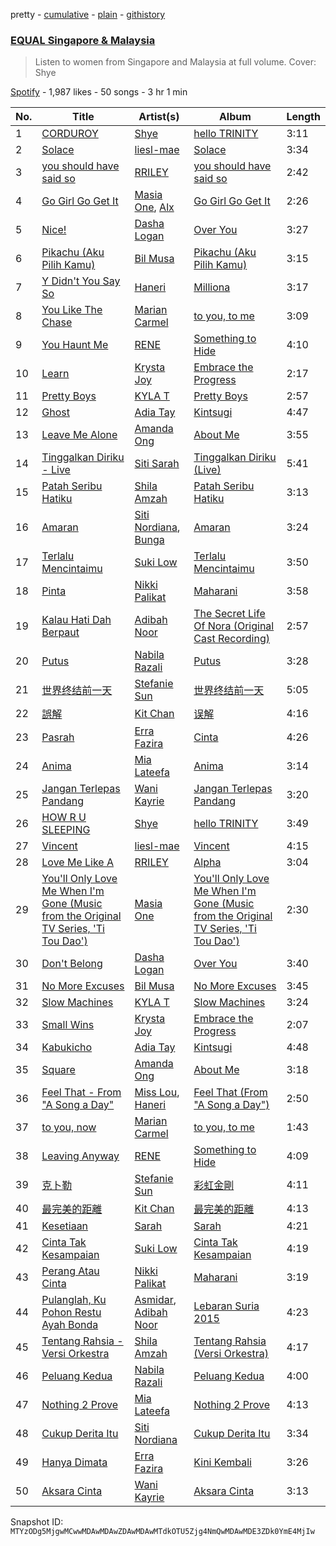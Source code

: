 pretty - [cumulative](/playlists/cumulative/37i9dQZF1DXdx7sCF75xKy.md) - [plain](/playlists/plain/37i9dQZF1DXdx7sCF75xKy) - [githistory](https://github.githistory.xyz/mackorone/spotify-playlist-archive/blob/main/playlists/plain/37i9dQZF1DXdx7sCF75xKy)

### [EQUAL Singapore & Malaysia](https://open.spotify.com/playlist/37i9dQZF1DXdx7sCF75xKy)

> Listen to women from Singapore and Malaysia at full volume\. Cover: Shye

[Spotify](https://open.spotify.com/user/spotify) - 1,987 likes - 50 songs - 3 hr 1 min

| No. | Title | Artist(s) | Album | Length |
|---|---|---|---|---|
| 1 | [CORDUROY](https://open.spotify.com/track/6UWr3nxjlOJ5j4dwA8qIwf) | [Shye](https://open.spotify.com/artist/1aqEk77J220IxgnGsgEz9T) | [hello TRINITY](https://open.spotify.com/album/03h1vbYJqvoI1fpnBDWuvh) | 3:11 |
| 2 | [Solace](https://open.spotify.com/track/237S0tOk45SdG23Oh0bZBA) | [liesl\-mae](https://open.spotify.com/artist/2PSBYmtNWEm9f8VOSCFFX0) | [Solace](https://open.spotify.com/album/0lTOcKW3sqR56ym8qK4m9h) | 3:34 |
| 3 | [you should have said so](https://open.spotify.com/track/5WodEIKkgtFPmfqSB7Ve8e) | [RRILEY](https://open.spotify.com/artist/5uIwzjKbKHiTiRCShromkj) | [you should have said so](https://open.spotify.com/album/5H8nls3xG7OgydbrNQ27Va) | 2:42 |
| 4 | [Go Girl Go Get It](https://open.spotify.com/track/4mUswKggANtZwWZg7a0Gl8) | [Masia One](https://open.spotify.com/artist/5xwsVRGFYIPpDmoaCC9XpB), [Alx](https://open.spotify.com/artist/4fFl2ItPM58qxwXilDjjTP) | [Go Girl Go Get It](https://open.spotify.com/album/4gJIqWmBGZqsuYG0CsGI7T) | 2:26 |
| 5 | [Nice!](https://open.spotify.com/track/7bX1hjs8MCmev66UazKmbV) | [Dasha Logan](https://open.spotify.com/artist/0Ef1FCqnE9i22kPf3AuSpy) | [Over You](https://open.spotify.com/album/3XwbbuJLNTnkwoXwBnAUUT) | 3:27 |
| 6 | [Pikachu \(Aku Pilih Kamu\)](https://open.spotify.com/track/6e0LxyotyBdooY5dufLNVD) | [Bil Musa](https://open.spotify.com/artist/6tWZW3i1byYPxPNW7EZmr9) | [Pikachu \(Aku Pilih Kamu\)](https://open.spotify.com/album/4kQc2U0SMOrDCOjlX4wlBl) | 3:15 |
| 7 | [Y Didn't You Say So](https://open.spotify.com/track/2F848DU49EwspsE7jp91BN) | [Haneri](https://open.spotify.com/artist/3lwPzq3sT3tucaO1F6sDw7) | [Milliona](https://open.spotify.com/album/3YeVnD7bZZZHN6haH8s2wD) | 3:17 |
| 8 | [You Like The Chase](https://open.spotify.com/track/2ReaZ5gSmQQZE6B5U2OWSi) | [Marian Carmel](https://open.spotify.com/artist/5Iyx1kSKoYvJz0gCrsFLW6) | [to you, to me](https://open.spotify.com/album/5vtHCIkKF4SmJDnWcTqzn7) | 3:09 |
| 9 | [You Haunt Me](https://open.spotify.com/track/03hXMrrg54ccySVAaReZuc) | [RENE](https://open.spotify.com/artist/7oUwiz9DwD9EpLfuhd9xAg) | [Something to Hide](https://open.spotify.com/album/76PyZLc70vp1LD6JsvCE3E) | 4:10 |
| 10 | [Learn](https://open.spotify.com/track/24GyYNOvfme07GgjlZA87O) | [Krysta Joy](https://open.spotify.com/artist/4VXfwnB0P19PoJq9gRYcLS) | [Embrace the Progress](https://open.spotify.com/album/3P1e7FTHk3azetFYob0Pjz) | 2:17 |
| 11 | [Pretty Boys](https://open.spotify.com/track/4RVNV8eRuPNM0dLaj8jQI9) | [KYLA T](https://open.spotify.com/artist/6LJX1RFjWh0XsgLocxEepg) | [Pretty Boys](https://open.spotify.com/album/1oD6dYXyfF4PS3Fca6wJTd) | 2:57 |
| 12 | [Ghost](https://open.spotify.com/track/4EjzgVsjvFT7X00AmWCE21) | [Adia Tay](https://open.spotify.com/artist/52KvRsM1nLMAvp5btlG9jB) | [Kintsugi](https://open.spotify.com/album/47oDL1cqimvmbZWLgKe6x5) | 4:47 |
| 13 | [Leave Me Alone](https://open.spotify.com/track/3ifLL8K3nk3CONM1KBY4eM) | [Amanda Ong](https://open.spotify.com/artist/0XaKTTVvegITqWH3AW1DeD) | [About Me](https://open.spotify.com/album/6VHUGcOGVUVoR8jse8oy21) | 3:55 |
| 14 | [Tinggalkan Diriku \- Live](https://open.spotify.com/track/5d6LfjtknSTd1k4lI2Klet) | [Siti Sarah](https://open.spotify.com/artist/3rqxPmyI5kzTad4OAEiGC1) | [Tinggalkan Diriku \(Live\)](https://open.spotify.com/album/6bwgjRoOuWH6pxXv7VEXLm) | 5:41 |
| 15 | [Patah Seribu Hatiku](https://open.spotify.com/track/2wZG69nVDaKF442uGTIjUN) | [Shila Amzah](https://open.spotify.com/artist/6lrBGrd0TJMQxfzSdPAn3X) | [Patah Seribu Hatiku](https://open.spotify.com/album/1lgFgpesKTSQde9uzu2gns) | 3:13 |
| 16 | [Amaran](https://open.spotify.com/track/4V3r3notILGGas3WTrWxqP) | [Siti Nordiana](https://open.spotify.com/artist/7tbUHCaiBX4cXHQkII3CVH), [Bunga](https://open.spotify.com/artist/1lHG5Nh4kVcBViogIek98t) | [Amaran](https://open.spotify.com/album/0TRreoUhzNVgjHGnemP16l) | 3:24 |
| 17 | [Terlalu Mencintaimu](https://open.spotify.com/track/2ToNps0dI9scSz0kG7z6Jn) | [Suki Low](https://open.spotify.com/artist/5ZK1YCasWVI9DVQtxLRnYD) | [Terlalu Mencintaimu](https://open.spotify.com/album/5oFpElz5Sn6NQliWLAu2j2) | 3:50 |
| 18 | [Pinta](https://open.spotify.com/track/5Rys6ahAvRCLQ7atJb3EAJ) | [Nikki Palikat](https://open.spotify.com/artist/6EdlX521xMCxqlD9vUeQKa) | [Maharani](https://open.spotify.com/album/3zh9pWIGJxPLUh5Thf2o89) | 3:58 |
| 19 | [Kalau Hati Dah Berpaut](https://open.spotify.com/track/62dvRAWLQmTSVooKwTLAcI) | [Adibah Noor](https://open.spotify.com/artist/7jJKhwO00ZXg2khASagL24) | [The Secret Life Of Nora \(Original Cast Recording\)](https://open.spotify.com/album/7fygy1IuVCnqmiEY4nISNE) | 2:57 |
| 20 | [Putus](https://open.spotify.com/track/3WyobfBDGdMm7LFYnLgoSv) | [Nabila Razali](https://open.spotify.com/artist/2yWleHZF4HaaNjmiU8snKO) | [Putus](https://open.spotify.com/album/1LQRKViSzsPdqRykEUphpC) | 3:28 |
| 21 | [世界终结前一天](https://open.spotify.com/track/201CbmeY9lnUmGVmZUQtUM) | [Stefanie Sun](https://open.spotify.com/artist/0SIXZXJCAhNU8sxK0qm7hn) | [世界终结前一天](https://open.spotify.com/album/4845SPmOSTLDNdPF9Iy3nD) | 5:05 |
| 22 | [誤解](https://open.spotify.com/track/0QZ0jknc0bVPCPpX7WDAld) | [Kit Chan](https://open.spotify.com/artist/5sOVNhUf8T3jiPhvFA6T7L) | [误解](https://open.spotify.com/album/16PJhCnEFw1ZX3ANVuQX7S) | 4:16 |
| 23 | [Pasrah](https://open.spotify.com/track/3GLXu8IpaGvN3yvh9VNL8k) | [Erra Fazira](https://open.spotify.com/artist/6y3xL5QLAWtVyNW8uok3XM) | [Cinta](https://open.spotify.com/album/430q8qTRSsM7DXiiADm9ou) | 4:26 |
| 24 | [Anima](https://open.spotify.com/track/2TQrM33JSaia5Xjl5y4kds) | [Mia Lateefa](https://open.spotify.com/artist/2iPmNcNNer1SRignvfsjQE) | [Anima](https://open.spotify.com/album/3eFxOn1n7n7KDLMJhjLE10) | 3:14 |
| 25 | [Jangan Terlepas Pandang](https://open.spotify.com/track/5qh5BYCgvXg7WK8m5mHTIo) | [Wani Kayrie](https://open.spotify.com/artist/623y6Eo7aOEpYo9LSZCQ1M) | [Jangan Terlepas Pandang](https://open.spotify.com/album/6MHgJ8ARSENq1mH4fE3at4) | 3:20 |
| 26 | [HOW R U SLEEPING](https://open.spotify.com/track/4HXCv050i3veHbuY99BE9C) | [Shye](https://open.spotify.com/artist/1aqEk77J220IxgnGsgEz9T) | [hello TRINITY](https://open.spotify.com/album/03h1vbYJqvoI1fpnBDWuvh) | 3:49 |
| 27 | [Vincent](https://open.spotify.com/track/25cX2MDDnP3CV3n25XILkP) | [liesl\-mae](https://open.spotify.com/artist/2PSBYmtNWEm9f8VOSCFFX0) | [Vincent](https://open.spotify.com/album/48Mju0pszZ9DliJot0ONgN) | 4:15 |
| 28 | [Love Me Like A](https://open.spotify.com/track/6VU4Vxr79NwP0EjkLdrJZw) | [RRILEY](https://open.spotify.com/artist/5uIwzjKbKHiTiRCShromkj) | [Alpha](https://open.spotify.com/album/2Apt6eGvcYabmvhsQg6kdw) | 3:04 |
| 29 | [You'll Only Love Me When I'm Gone \(Music from the Original TV Series, 'Ti Tou Dao'\)](https://open.spotify.com/track/6Hkslp46w0eTYul1qSV1n1) | [Masia One](https://open.spotify.com/artist/5xwsVRGFYIPpDmoaCC9XpB) | [You'll Only Love Me When I'm Gone \(Music from the Original TV Series, 'Ti Tou Dao'\)](https://open.spotify.com/album/4JJXKTZnWocV5SEolp1J9n) | 2:30 |
| 30 | [Don't Belong](https://open.spotify.com/track/29xJ7z5pQRPefmwSXdi7v0) | [Dasha Logan](https://open.spotify.com/artist/0Ef1FCqnE9i22kPf3AuSpy) | [Over You](https://open.spotify.com/album/3XwbbuJLNTnkwoXwBnAUUT) | 3:40 |
| 31 | [No More Excuses](https://open.spotify.com/track/1KLLOBF7SfSThLn9HeyUpv) | [Bil Musa](https://open.spotify.com/artist/6tWZW3i1byYPxPNW7EZmr9) | [No More Excuses](https://open.spotify.com/album/2rcCdQAEyXBQSdoJcmRBMW) | 3:45 |
| 32 | [Slow Machines](https://open.spotify.com/track/2VSsatoXWucLUmb1oergwn) | [KYLA T](https://open.spotify.com/artist/6LJX1RFjWh0XsgLocxEepg) | [Slow Machines](https://open.spotify.com/album/7CGKoaloA2NVAnMF0vLxhu) | 3:24 |
| 33 | [Small Wins](https://open.spotify.com/track/2zh8LPXNXSaI86ozmzSJLg) | [Krysta Joy](https://open.spotify.com/artist/4VXfwnB0P19PoJq9gRYcLS) | [Embrace the Progress](https://open.spotify.com/album/3P1e7FTHk3azetFYob0Pjz) | 2:07 |
| 34 | [Kabukicho](https://open.spotify.com/track/0btTBJBmwPue5mJkjL1Fx8) | [Adia Tay](https://open.spotify.com/artist/52KvRsM1nLMAvp5btlG9jB) | [Kintsugi](https://open.spotify.com/album/47oDL1cqimvmbZWLgKe6x5) | 4:48 |
| 35 | [Square](https://open.spotify.com/track/6Lcqk8RdSlHXZBcl1kI7b4) | [Amanda Ong](https://open.spotify.com/artist/0XaKTTVvegITqWH3AW1DeD) | [About Me](https://open.spotify.com/album/6VHUGcOGVUVoR8jse8oy21) | 3:18 |
| 36 | [Feel That \- From "A Song a Day"](https://open.spotify.com/track/3y23mDga43DjJi560IUffC) | [Miss Lou](https://open.spotify.com/artist/4d9Kpr4Q9VIn3DkREGx2rJ), [Haneri](https://open.spotify.com/artist/3lwPzq3sT3tucaO1F6sDw7) | [Feel That \(From "A Song a Day"\)](https://open.spotify.com/album/0PmsdfZdhmdTvQGmhNiJ8n) | 2:50 |
| 37 | [to you, now](https://open.spotify.com/track/4CWyeIX411aJdNpVB3rXvA) | [Marian Carmel](https://open.spotify.com/artist/5Iyx1kSKoYvJz0gCrsFLW6) | [to you, to me](https://open.spotify.com/album/5vtHCIkKF4SmJDnWcTqzn7) | 1:43 |
| 38 | [Leaving Anyway](https://open.spotify.com/track/2k93ni9reBSqRGMXzVHRzL) | [RENE](https://open.spotify.com/artist/7oUwiz9DwD9EpLfuhd9xAg) | [Something to Hide](https://open.spotify.com/album/76PyZLc70vp1LD6JsvCE3E) | 4:09 |
| 39 | [克卜勒](https://open.spotify.com/track/3wSsZMq4lzF4hNqp97jmau) | [Stefanie Sun](https://open.spotify.com/artist/0SIXZXJCAhNU8sxK0qm7hn) | [彩虹金剛](https://open.spotify.com/album/6NeszTaJ5UTYmxYAxcotgl) | 4:11 |
| 40 | [最完美的距離](https://open.spotify.com/track/48cME4AkExcJk4PYLt7cq3) | [Kit Chan](https://open.spotify.com/artist/5sOVNhUf8T3jiPhvFA6T7L) | [最完美的距離](https://open.spotify.com/album/7E53aq4Dt45fb6CZxqrhWS) | 4:13 |
| 41 | [Kesetiaan](https://open.spotify.com/track/24RcVxTGS5iIpD7N5B45uF) | [Sarah](https://open.spotify.com/artist/0ZLlXP2F6EWO0CkFz1Teky) | [Sarah](https://open.spotify.com/album/4ozXcUqPp6eph3ooX2d7TF) | 4:21 |
| 42 | [Cinta Tak Kesampaian](https://open.spotify.com/track/2Xn1LasTmVijKdlSXn5nCV) | [Suki Low](https://open.spotify.com/artist/5ZK1YCasWVI9DVQtxLRnYD) | [Cinta Tak Kesampaian](https://open.spotify.com/album/6vuGPyg7lThzLbrWmswkdG) | 4:19 |
| 43 | [Perang Atau Cinta](https://open.spotify.com/track/5p94wK3LXXpfGArg5amHv9) | [Nikki Palikat](https://open.spotify.com/artist/6EdlX521xMCxqlD9vUeQKa) | [Maharani](https://open.spotify.com/album/3zh9pWIGJxPLUh5Thf2o89) | 3:19 |
| 44 | [Pulanglah, Ku Pohon Restu Ayah Bonda](https://open.spotify.com/track/3ZlcefQCrYgp7gxLsAlu0n) | [Asmidar](https://open.spotify.com/artist/2DtAhk3bBN66aBMEhLH4RL), [Adibah Noor](https://open.spotify.com/artist/7jJKhwO00ZXg2khASagL24) | [Lebaran Suria 2015](https://open.spotify.com/album/26V1FtfUDs0eqz0ezoIM7v) | 4:23 |
| 45 | [Tentang Rahsia \- Versi Orkestra](https://open.spotify.com/track/0OXcPaDAmTCzKamhQvuvuR) | [Shila Amzah](https://open.spotify.com/artist/6lrBGrd0TJMQxfzSdPAn3X) | [Tentang Rahsia \(Versi Orkestra\)](https://open.spotify.com/album/2qeX0bOoxvhci3SkOsE3Qz) | 4:17 |
| 46 | [Peluang Kedua](https://open.spotify.com/track/4kQWZBveVzSV5FW6iTrX7N) | [Nabila Razali](https://open.spotify.com/artist/2yWleHZF4HaaNjmiU8snKO) | [Peluang Kedua](https://open.spotify.com/album/4d5Ocmqgdp4dtMV6s82jY3) | 4:00 |
| 47 | [Nothing 2 Prove](https://open.spotify.com/track/5Yj1JM8YiK3MbdGmVhhDMd) | [Mia Lateefa](https://open.spotify.com/artist/2iPmNcNNer1SRignvfsjQE) | [Nothing 2 Prove](https://open.spotify.com/album/683XHrg03IKY3RukNXdE8T) | 4:13 |
| 48 | [Cukup Derita Itu](https://open.spotify.com/track/3G2KegPk6wcjvAFBhHyio9) | [Siti Nordiana](https://open.spotify.com/artist/7tbUHCaiBX4cXHQkII3CVH) | [Cukup Derita Itu](https://open.spotify.com/album/2wlJIFdcrd3WcDssxAjK4L) | 3:34 |
| 49 | [Hanya Dimata](https://open.spotify.com/track/5KjeYHXLqsBmwqTE0Dm6qL) | [Erra Fazira](https://open.spotify.com/artist/6y3xL5QLAWtVyNW8uok3XM) | [Kini Kembali](https://open.spotify.com/album/3G060kmW33IqSqMfqYbLRA) | 3:26 |
| 50 | [Aksara Cinta](https://open.spotify.com/track/70FynH8z2c5BJiGoQeNfJA) | [Wani Kayrie](https://open.spotify.com/artist/623y6Eo7aOEpYo9LSZCQ1M) | [Aksara Cinta](https://open.spotify.com/album/08tmAW0UvUit3Sx9FuVbqp) | 3:13 |

Snapshot ID: `MTYzODg5MjgwMCwwMDAwMDAwZDAwMDAwMTdkOTU5Zjg4NmQwMDAwMDE3ZDk0YmE4MjIw`